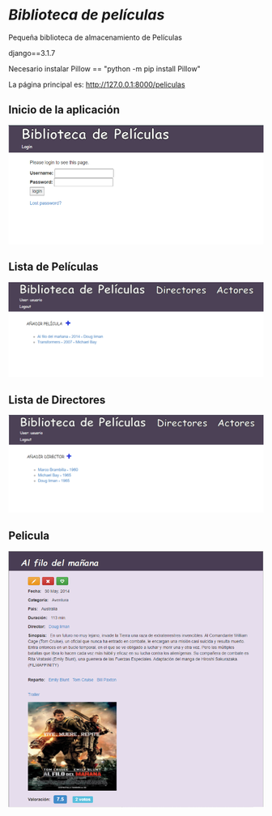 # _Biblioteca de películas_
Pequeña biblioteca de almacenamiento de Películas

django==3.1.7

Necesario instalar Pillow == "python -m pip install Pillow"

La página principal es: http://127.0.0.1:8000/peliculas

## Inicio de la aplicación
![ScreemShot](https://raw.githubusercontent.com/AlbertoMaciasGutierrez/biblioteca/main/img/InicioSesión.PNG)

## Lista de Películas
![ScreemShot](https://raw.githubusercontent.com/AlbertoMaciasGutierrez/biblioteca/main/img/ListaPeliculas.PNG)

## Lista de Directores
![ScreemShot](https://raw.githubusercontent.com/AlbertoMaciasGutierrez/biblioteca/main/img/ListaDirectores.PNG)

## Pelicula
![ScreemShot](https://raw.githubusercontent.com/AlbertoMaciasGutierrez/biblioteca/main/img/Pelicula.png)




